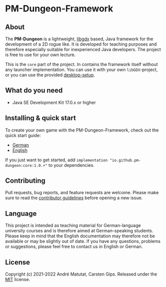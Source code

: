 # PM-Dungeon-Framework

## About

The **PM-Dungeon** is a lightweight, [libgdx](https://libgdx.com/) based, Java framework for the development of a 2D rogue like. It is developed for teaching purposes and therefore especially suitable for inexperienced Java developers. The project is free to use for your own lecture.

This is the `core` part of the project. In contains the framework itself without any launcher implementation. You can use it with your own `libGDX`-project, or you can use the provided [desktop-setup](https://github.com/PM-Dungeon/desktop). 

## What do you need

- Java SE Development Kit 17.0.x or higher

## Installing & quick start

To create your own game with the PM-Dungeon-Framework, check out the quick start guide: 

- [German](./documentation/quickstart_de.md)
- [English](./documentation/qucikstart_de.md)

If you just want to get started, add `implementation "io.github.pm-dungeon:core:1.0.+"` to your dependencies.

## Contributing

Pull requests, bug reports, and feature requests are welcome. Please make sure to read the [contributor guidelines](CONTRIBUTING.md) before opening a new issue.

## Language  

This project is intended as teaching material for German-language university courses and is therefore aimed at German-speaking students. Please keep in mind that the English documentation may therefore not be available or may be slightly out of date. If you have any questions, problems or suggestions, please feel free to contact us in English or German. 

## License

Copyright (c) 2021-2022 André Matutat, Carsten Gips. Released under the [MIT](LICENSE.md) license.
